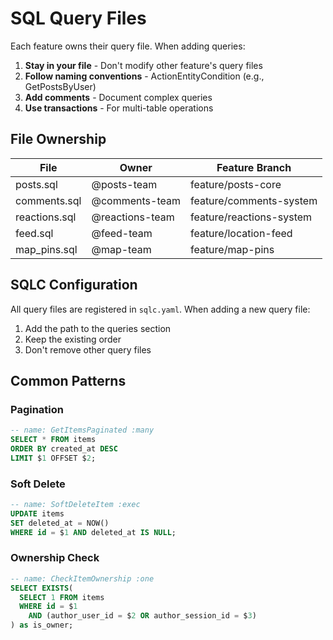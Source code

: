 # SQL Query Files

Each feature owns their query file. When adding queries:

1. **Stay in your file** - Don't modify other feature's query files
2. **Follow naming conventions** - ActionEntityCondition (e.g., GetPostsByUser)
3. **Add comments** - Document complex queries
4. **Use transactions** - For multi-table operations

## File Ownership

| File | Owner | Feature Branch |
|------|-------|----------------|
| posts.sql | @posts-team | feature/posts-core |
| comments.sql | @comments-team | feature/comments-system |
| reactions.sql | @reactions-team | feature/reactions-system |
| feed.sql | @feed-team | feature/location-feed |
| map_pins.sql | @map-team | feature/map-pins |

## SQLC Configuration

All query files are registered in `sqlc.yaml`. When adding a new query file:
1. Add the path to the queries section
2. Keep the existing order
3. Don't remove other query files

## Common Patterns

### Pagination
```sql
-- name: GetItemsPaginated :many
SELECT * FROM items
ORDER BY created_at DESC
LIMIT $1 OFFSET $2;
```

### Soft Delete
```sql
-- name: SoftDeleteItem :exec
UPDATE items
SET deleted_at = NOW()
WHERE id = $1 AND deleted_at IS NULL;
```

### Ownership Check
```sql
-- name: CheckItemOwnership :one
SELECT EXISTS(
  SELECT 1 FROM items
  WHERE id = $1 
    AND (author_user_id = $2 OR author_session_id = $3)
) as is_owner;
```